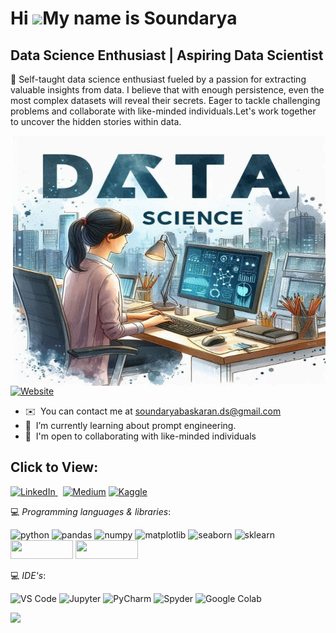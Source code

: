 Hi ![](https://user-images.githubusercontent.com/18350557/176309783-0785949b-9127-417c-8b55-ab5a4333674e.gif)My name is Soundarya
=================================================================================================================================

Data Science Enthusiast | Aspiring Data Scientist
-------------------------------------------------

🚀 Self-taught data science enthusiast fueled by a passion for extracting valuable insights from data. I believe that with enough persistence, even the most complex datasets will reveal their secrets. Eager to tackle challenging problems and collaborate with like-minded individuals.Let's work together to uncover the hidden stories within data.

<img align="right" height="400" width="500" src="https://raw.githubusercontent.com/SoundaryaBaskaran/SoundaryaBaskaran/refs/heads/main/Designer%20(14).png">

<a href="https://soundaryabaskaran.github.io/Portfolio/" target="blank"><img src="https://img.shields.io/badge/Portfolio%20Website%20(Click%20here)-light%20red" alt="Website" width="260" height="30"/></a>


* ✉️  You can contact me at [soundaryabaskaran.ds@gmail.com](mailto:soundaryabaskaran.ds@gmail.com)
* 🧠  I’m currently learning about prompt engineering.
* 🤝  I'm open to collaborating with like-minded individuals

<h2>Click to View: </h2>
<p align="left">
<a href="https://www.linkedin.com/in/soundaryabaskaran/" target="blank"><img src="https://img.shields.io/badge/LinkedIn-lightblue" alt="LinkedIn" width="90" height="30"/> </a>&nbsp
<a href="https://medium.com/@soundarya_baskaran" target="blank"><img src="https://img.shields.io/badge/Medium(Blog)-black" alt="Medium" width="125" height="30"/></a>
<a href="https://www.kaggle.com/soundaryabaskar" target="blank"><img src="https://img.shields.io/badge/Kaggle-blue" alt="Kaggle" width="125" height="30"/></a>


💻 *Programming languages & libraries*: 

<p align="left"> 
 <img src="https://img.shields.io/badge/Python-blue" alt="python" width="70" height="30"/> 
 <img src="https://img.shields.io/badge/Pandas-purple" alt="pandas" width="70" height="30"/>
 <img src="https://img.shields.io/badge/NumPy-darkgreen" alt="numpy" width="70" height="30"/>
 <img src="https://img.shields.io/badge/Matplotlib-lightblue" alt="matplotlib" width="90" height="30"/>
 <img src="https://img.shields.io/badge/Seaborn-lightblue" alt="seaborn" width="70" height="30"/>
 <img src="https://img.shields.io/badge/Scikit%20learn-orange" alt="sklearn" width="100" height="30"/>
 <img src="https://img.shields.io/badge/Keras-FF0000?style=for-the-badge&logo=keras&logoColor=white"  width="100" height="30"/>
 <img src="https://img.shields.io/badge/PyTorch-EE4C2C?style=for-the-badge&logo=pytorch&logoColor=white"  width="100" height="30"/>
 </p>

💻 *IDE's*:
 <p align="left">
<img src="https://img.shields.io/badge/VS%20Code-blue" alt="VS Code" width="80" height="30"/> 
<img src="https://img.shields.io/badge/Jupyter-orange" alt="Jupyter" width="70" height="30"/>
<img src="https://img.shields.io/badge/PyCharm-darkgreen" alt="PyCharm" width="80" height="30"/> 
<img src="https://img.shields.io/badge/Spyder-green" alt="Spyder" width="80" height="30"/> 
<img src="https://img.shields.io/badge/Google%20colab-orange" alt="Google Colab" width="130" height="30"/>
  
</p>


  <img src="https://github-readme-stats.vercel.app/api/top-langs/?username=Kavya2099&show_icons=true&hide=&count_private=true&title_color=ef4444&text_color=ffffff&icon_color=14b8a6&bg_color=000000&hide_border=true&show_icons=true">



